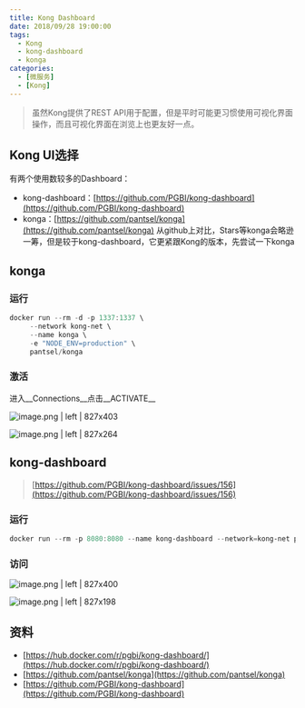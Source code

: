 ```yaml
---
title: Kong Dashboard
date: 2018/09/28 19:00:00
tags:
  - Kong
  - kong-dashboard
  - konga
categories: 
  - [微服务]
  - [Kong]
---
```


> 虽然Kong提供了REST API用于配置，但是平时可能更习惯使用可视化界面操作，而且可视化界面在浏览上也更友好一点。

## Kong UI选择
有两个使用数较多的Dashboard：
* kong-dashboard：[https://github.com/PGBI/kong-dashboard](https://github.com/PGBI/kong-dashboard)
* konga：[https://github.com/pantsel/konga](https://github.com/pantsel/konga)
从github上对比，Stars等konga会略逊一筹，但是较于kong-dashboard，它更紧跟Kong的版本，先尝试一下konga

## konga

### 运行
```powershell
docker run --rm -d -p 1337:1337 \
     --network kong-net \
     --name konga \
     -e "NODE_ENV=production" \
     pantsel/konga
```

### 激活
进入__Connections__点击__ACTIVATE__

<!-- more -->

![image.png | left | 827x403](https://cdn.nlark.com/yuque/0/2018/png/92822/1538117832597-93962bed-b4d5-4ea0-8872-7ba0c5982528.png "")



![image.png | left | 827x264](https://cdn.nlark.com/yuque/0/2018/png/92822/1538117854758-67870fa3-ffe1-48a8-aa57-d69bd26f4c97.png "")


## kong-dashboard
> [https://github.com/PGBI/kong-dashboard/issues/156](https://github.com/PGBI/kong-dashboard/issues/156)

### 运行
```powershell
docker run --rm -p 8080:8080 --name kong-dashboard --network=kong-net pgbi/kong-dashboard start --kong-url http://kong:8001
```

### 访问


![image.png | left | 827x400](https://cdn.nlark.com/yuque/0/2018/png/92822/1538114392480-37ee2500-5e6e-4af7-b716-917050623d2d.png "")



![image.png | left | 827x198](https://cdn.nlark.com/yuque/0/2018/png/92822/1538114443068-b1e809aa-3025-4887-acbb-2eaafc43aef8.png "")

## 资料
* [https://hub.docker.com/r/pgbi/kong-dashboard/](https://hub.docker.com/r/pgbi/kong-dashboard/)
* [https://github.com/pantsel/konga](https://github.com/pantsel/konga)
* [https://github.com/PGBI/kong-dashboard](https://github.com/PGBI/kong-dashboard)